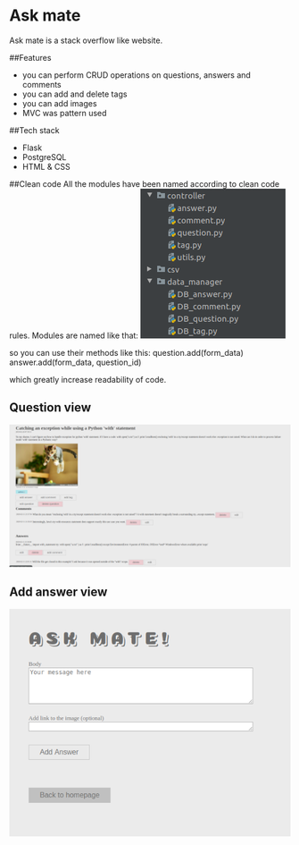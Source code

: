 # Ask mate

Ask mate is a stack overflow like website.

##Features
- you can perform CRUD operations on questions, answers and comments
- you can add and delete tags
- you can add images
- MVC was pattern used 

##Tech stack 
- Flask
- PostgreSQL
- HTML & CSS 

##Clean code
All the modules have been named according to clean code rules.
Modules are named like that:
![moodule_division](static/readme/module_division.png)

so you can use their methods like this:
question.add(form_data)
answer.add(form_data, question_id) 

which greatly increase readability of code.

## Question view
![question_view](static/readme/question_view.png)

## Add answer view
![add_answer](static/readme/add_answer.png)